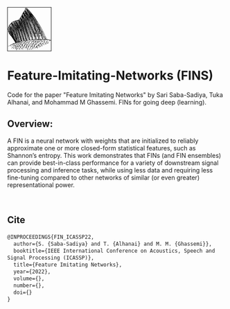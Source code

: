 <div class="row">
  <div class="column"><img src="misc/fins.gif" width="100" height="100" border="1px" align="left"></div>
  <div class="column"><h1> Feature-Imitating-Networks (FINS) </h1></div>
</div>
Code for the paper "Feature Imitating Networks" by Sari Saba-Sadiya, Tuka Alhanai, and Mohammad M Ghassemi. FINs for going deep (learning). 

<br>

## Overview:
A FIN is a neural network with weights that are initialized to reliably approximate one or more closed-form statistical features, such as Shannon’s entropy. This work demonstrates that FINs (and FIN ensembles) can provide best-in-class performance for a variety of downstream signal processing and inference tasks, while using less data and requiring less fine-tuning compared to other networks of similar (or even greater) representational power.

<br>

## Cite
```
@INPROCEEDINGS{FIN_ICASSP22,
  author={S. {Saba-Sadiya} and T. {Alhanai} and M. M. {Ghassemi}},
  booktitle={IEEE International Conference on Acoustics, Speech and Signal Processing (ICASSP)}, 
  title={Feature Imitating Networks}, 
  year={2022},
  volume={},
  number={},
  doi={}
}
```
